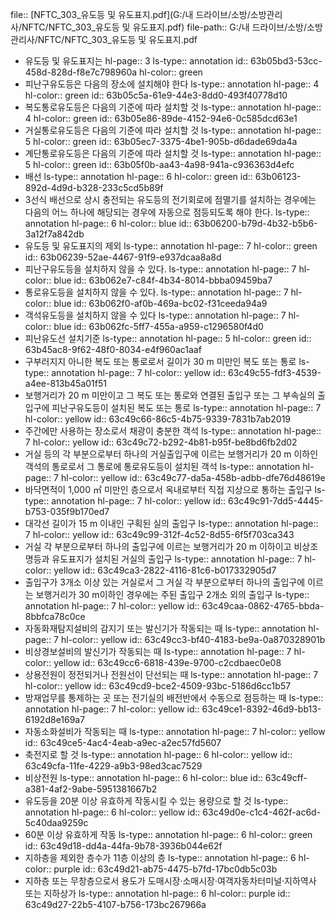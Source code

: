file:: [NFTC_303_유도등 및 유도표지.pdf](G:/내 드라이브/소방/소방관리사/NFTC/NFTC_303_유도등 및 유도표지.pdf)
file-path:: G:/내 드라이브/소방/소방관리사/NFTC/NFTC_303_유도등 및 유도표지.pdf

- 유도등 및 유도표지는
  hl-page:: 3
  ls-type:: annotation
  id:: 63b05bd3-53cc-458d-828d-f8e7c798960a
  hl-color:: green
- 피난구유도등은 다음의 장소에 설치해야 한다
  ls-type:: annotation
  hl-page:: 4
  hl-color:: green
  id:: 63b05c5a-61e9-44e3-8dd0-493f40778d10
- 복도통로유도등은 다음의 기준에 따라 설치할 것
  ls-type:: annotation
  hl-page:: 4
  hl-color:: green
  id:: 63b05e86-89de-4152-94e6-0c585dcd63e1
- 거실통로유도등은 다음의 기준에 따라 설치할 것
  ls-type:: annotation
  hl-page:: 5
  hl-color:: green
  id:: 63b05ec7-3375-4be1-905b-d6dade69da4a
- 계단통로유도등은 다음의 기준에 따라 설치할 것
  ls-type:: annotation
  hl-page:: 5
  hl-color:: green
  id:: 63b05f0b-aa43-4a98-941a-c936363d4efc
- 배선
  ls-type:: annotation
  hl-page:: 6
  hl-color:: green
  id:: 63b06123-892d-4d9d-b328-233c5cd5b89f
- 3선식 배선으로 상시 충전되는 유도등의 전기회로에 점멸기를 설치하는 경우에는 다음의 어느 하나에 해당되는 경우에 자동으로 점등되도록 해야 한다.
  ls-type:: annotation
  hl-page:: 6
  hl-color:: blue
  id:: 63b06200-b79d-4b32-b5b6-3a12f7a842db
- 유도등 및 유도표지의 제외
  ls-type:: annotation
  hl-page:: 7
  hl-color:: green
  id:: 63b06239-52ae-4467-91f9-e937dcaa8a8d
- 피난구유도등을 설치하지 않을 수 있다.
  ls-type:: annotation
  hl-page:: 7
  hl-color:: blue
  id:: 63b062e7-c84f-4b34-8014-bbba09459ba7
- 통로유도등을 설치하지 않을 수 있다.
  ls-type:: annotation
  hl-page:: 7
  hl-color:: blue
  id:: 63b062f0-af0b-469a-bc02-f31ceeda94a9
- 객석유도등을 설치하지 않을 수 있다
  ls-type:: annotation
  hl-page:: 7
  hl-color:: blue
  id:: 63b062fc-5ff7-455a-a959-c1296580f4d0
- 피난유도선 설치기준
  ls-type:: annotation
  hl-page:: 5
  hl-color:: green
  id:: 63b45ac8-9f62-48f0-8034-e4f960ac1aaf
- 구부러지지 아니한 복도 또는 통로로서 길이가 30 m 미만인 복도 또는 통로
  ls-type:: annotation
  hl-page:: 7
  hl-color:: yellow
  id:: 63c49c55-fdf3-4539-a4ee-813b45a01f51
- 보행거리가 20 m 미만이고 그 복도 또는 통로와 연결된 출입구 또는 그 부속실의 출입구에 피난구유도등이 설치된 복도 또는 통로
  ls-type:: annotation
  hl-page:: 7
  hl-color:: yellow
  id:: 63c49c66-86c5-4b75-9339-7831b7ab2019
- 주간에만 사용하는 장소로서 채광이 충분한 객석
  ls-type:: annotation
  hl-page:: 7
  hl-color:: yellow
  id:: 63c49c72-b292-4b81-b95f-be8bd6fb2d02
- 거실 등의 각 부분으로부터 하나의 거실출입구에 이르는 보행거리가 20 m 이하인 객석의 통로로서 그 통로에 통로유도등이 설치된 객석
  ls-type:: annotation
  hl-page:: 7
  hl-color:: yellow
  id:: 63c49c77-da5a-458b-adbb-dfe76d48619e
- 바닥면적이 1,000 ㎡ 미만인 층으로서 옥내로부터 직접 지상으로 통하는 출입구
  ls-type:: annotation
  hl-page:: 7
  hl-color:: yellow
  id:: 63c49c91-7dd5-4445-b753-035f9b170ed7
- 대각선 길이가 15 m 이내인 구획된 실의 출입구
  ls-type:: annotation
  hl-page:: 7
  hl-color:: yellow
  id:: 63c49c99-312f-4c52-8d55-6f5f703ca343
- 거실 각 부분으로부터 하나의 출입구에 이르는 보행거리가 20 m 이하이고 비상조명등과 유도표지가 설치된 거실의 출입구
  ls-type:: annotation
  hl-page:: 7
  hl-color:: yellow
  id:: 63c49ca3-2822-4116-81c6-b017332905d7
- 출입구가 3개소 이상 있는 거실로서 그 거실 각 부분으로부터 하나의 출입구에 이르는 보행거리가 30 m이하인 경우에는 주된 출입구 2개소 외의 출입구
  ls-type:: annotation
  hl-page:: 7
  hl-color:: yellow
  id:: 63c49caa-0862-4765-bbda-8bbfca78c0ce
- 자동화재탐지설비의 감지기 또는 발신기가 작동되는 때
  ls-type:: annotation
  hl-page:: 7
  hl-color:: yellow
  id:: 63c49cc3-bf40-4183-be9a-0a870328901b
- 비상경보설비의 발신기가 작동되는 때
  ls-type:: annotation
  hl-page:: 7
  hl-color:: yellow
  id:: 63c49cc6-6818-439e-9700-c2cdbaec0e08
- 상용전원이 정전되거나 전원선이 단선되는 때
  ls-type:: annotation
  hl-page:: 7
  hl-color:: yellow
  id:: 63c49cd9-bce2-4509-93bc-5186d6cc1b57
- 방재업무를 통제하는 곳 또는 전기실의 배전반에서 수동으로 점등하는 때
  ls-type:: annotation
  hl-page:: 7
  hl-color:: yellow
  id:: 63c49ce1-8392-46d9-bb13-6192d8e169a7
- 자동소화설비가 작동되는 때
  ls-type:: annotation
  hl-page:: 7
  hl-color:: yellow
  id:: 63c49ce5-4ac4-4eab-a9ec-a2ec57fd5607
- 축전지로 할 것
  ls-type:: annotation
  hl-page:: 6
  hl-color:: yellow
  id:: 63c49cfa-11fe-4229-a9b3-98ed3cac7529
- 비상전원
  ls-type:: annotation
  hl-page:: 6
  hl-color:: blue
  id:: 63c49cff-a381-4af2-9abe-5951381667b2
- 유도등을 20분 이상 유효하게 작동시킬 수 있는 용량으로 할 것
  ls-type:: annotation
  hl-page:: 6
  hl-color:: yellow
  id:: 63c49d0e-c1c4-462f-ac6d-5c40daa9259c
- 60분 이상 유효하게 작동
  ls-type:: annotation
  hl-page:: 6
  hl-color:: green
  id:: 63c49d18-dd4a-44fa-9b78-3936b044e62f
- 지하층을 제외한 층수가 11층 이상의 층
  ls-type:: annotation
  hl-page:: 6
  hl-color:: purple
  id:: 63c49d21-ab75-4475-b7fd-17bc0db5c03b
- 지하층 또는 무창층으로서 용도가 도매시장·소매시장·여객자동차터미널·지하역사 또는 지하상가
  ls-type:: annotation
  hl-page:: 6
  hl-color:: purple
  id:: 63c49d27-22b5-4107-b756-173bc267966a